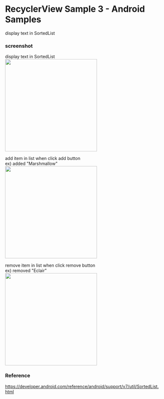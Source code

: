 RecyclerView Sample 3 - Android Samples
===============

display text in SortedList <br/>

### screenshot <br/>
display text in SortedList <br/>
<image src="https://raw.githubusercontent.com/ohwada/Android_Samples/master/RecyclerViewSample3/screenshot/screenshot_recycler_view_main.png" width="300" /><br/>

add item in list when click add button<br/>
ex) added "Marshmallow"<br/>
<image src="https://raw.githubusercontent.com/ohwada/Android_Samples/master/RecyclerViewSample3/screenshot/screenshot_recycler_view_added.png" width="300" /><br/>

remove item in list when click remove button<br/>
ex) removed "Eclair"<br/>
<image src="https://raw.githubusercontent.com/ohwada/Android_Samples/master/RecyclerViewSample3/screenshot/screenshot_recycler_view_removed.png" width="300" /><br/>

### Reference <br/>
https://developer.android.com/reference/android/support/v7/util/SortedList.html
